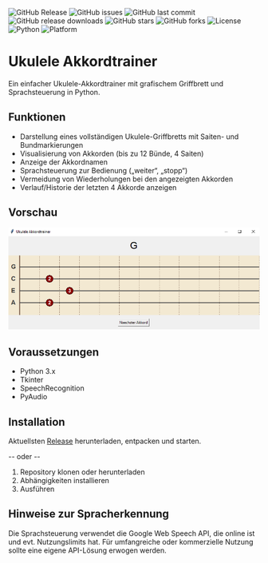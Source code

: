 ![GitHub Release](https://img.shields.io/github/v/release/Ma-Ko-dev/UkuleleAkkordtrainer?style=flat-square)
![GitHub issues](https://img.shields.io/github/issues/Ma-Ko-dev/UkuleleAkkordtrainer?style=flat-square)
![GitHub last commit](https://img.shields.io/github/last-commit/Ma-Ko-dev/UkuleleAkkordtrainer?style=flat-square)
![GitHub release downloads](https://img.shields.io/github/downloads/Ma-Ko-dev/UkuleleAkkordtrainer/total)
![GitHub stars](https://img.shields.io/github/stars/Ma-Ko-dev/UkuleleAkkordtrainer?style=flat-square)
![GitHub forks](https://img.shields.io/github/forks/Ma-Ko-dev/UkuleleAkkordtrainer?style=flat-square)
![License](https://img.shields.io/github/license/Ma-Ko-dev/UkuleleAkkordtrainer)
![Python](https://img.shields.io/badge/python-3.x-blue)
![Platform](https://img.shields.io/badge/platform-Windows-blue)


# Ukulele Akkordtrainer

Ein einfacher Ukulele-Akkordtrainer mit grafischem Griffbrett und Sprachsteuerung in Python.

## Funktionen

- Darstellung eines vollständigen Ukulele-Griffbretts mit Saiten- und Bundmarkierungen  
- Visualisierung von Akkorden (bis zu 12 Bünde, 4 Saiten)  
- Anzeige der Akkordnamen  
- Sprachsteuerung zur Bedienung („weiter“, „stopp“)  
- Vermeidung von Wiederholungen bei den angezeigten Akkorden
- Verlauf/Historie der letzten 4 Akkorde anzeigen

## Vorschau
![Vorschau des Ukulele Akkordtrainers](preview.png)

## Voraussetzungen

- Python 3.x  
- Tkinter 
- SpeechRecognition
- PyAudio

## Installation

Aktuellsten [Release](https://github.com/Ma-Ko-dev/UkuleleAkkordtrainer/releases/latest) herunterladen, entpacken und starten.

-- oder --

1. Repository klonen oder herunterladen  
2. Abhängigkeiten installieren
3. Ausführen


## Hinweise zur Spracherkennung

Die Sprachsteuerung verwendet die Google Web Speech API, die online ist und evt.  Nutzungslimits hat. Für umfangreiche oder kommerzielle Nutzung sollte eine eigene API-Lösung erwogen werden.
